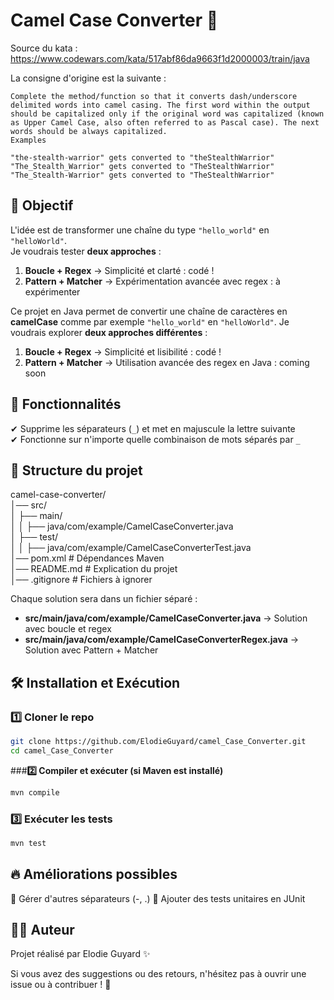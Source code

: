 # Camel Case Converter 🐪  

Source du kata : https://www.codewars.com/kata/517abf86da9663f1d2000003/train/java

La consigne d'origine est la suivante : 
```
Complete the method/function so that it converts dash/underscore delimited words into camel casing. The first word within the output should be capitalized only if the original word was capitalized (known as Upper Camel Case, also often referred to as Pascal case). The next words should be always capitalized.
Examples

"the-stealth-warrior" gets converted to "theStealthWarrior"
"The_Stealth_Warrior" gets converted to "TheStealthWarrior"
"The_Stealth-Warrior" gets converted to "TheStealthWarrior"
```

## 📌 Objectif
L'idée est de transformer une chaîne du type `"hello_world"` en `"helloWorld"`.  
Je voudrais tester **deux approches** :
1. **Boucle + Regex** → Simplicité et clarté : codé !
2. **Pattern + Matcher** → Expérimentation avancée avec regex : à expérimenter

Ce projet en Java permet de convertir une chaîne de caractères en **camelCase** comme par exemple `"hello_world"` en `"helloWorld"`. 
Je voudrais explorer **deux approches différentes** :  
1. **Boucle + Regex** → Simplicité et lisibilité  : codé !
2. **Pattern + Matcher** → Utilisation avancée des regex en Java : coming soon

## 🚀 Fonctionnalités  
✔ Supprime les séparateurs (`_`) et met en majuscule la lettre suivante  
✔ Fonctionne sur n'importe quelle combinaison de mots séparés par `_` 

## 📂 Structure du projet

camel-case-converter/  
│── src/  
│ ├── main/  
│ │ ├── java/com/example/CamelCaseConverter.java  
│ ├── test/  
│ │ ├── java/com/example/CamelCaseConverterTest.java  
│── pom.xml # Dépendances Maven  
│── README.md # Explication du projet  
│── .gitignore # Fichiers à ignorer  

Chaque solution sera dans un fichier séparé :
- **src/main/java/com/example/CamelCaseConverter.java** → Solution avec boucle et regex  
- **src/main/java/com/example/CamelCaseConverterRegex.java** → Solution avec Pattern + Matcher  

## 🛠️ Installation et Exécution  

### **1️⃣ Cloner le repo**
```sh
git clone https://github.com/ElodieGuyard/camel_Case_Converter.git
cd camel_Case_Converter
```
###**2️⃣ Compiler et exécuter (si Maven est installé)**
```sh
mvn compile
```
### **3️⃣ Exécuter les tests**
```sh
mvn test
```

## 🔥 Améliorations possibles

🔹 Gérer d'autres séparateurs (-, .)
🔹 Ajouter des tests unitaires en JUnit

## 👩‍💻 Auteur

Projet réalisé par Elodie Guyard ✨

Si vous avez des suggestions ou des retours, n'hésitez pas à ouvrir une issue ou à contribuer ! 🚀
